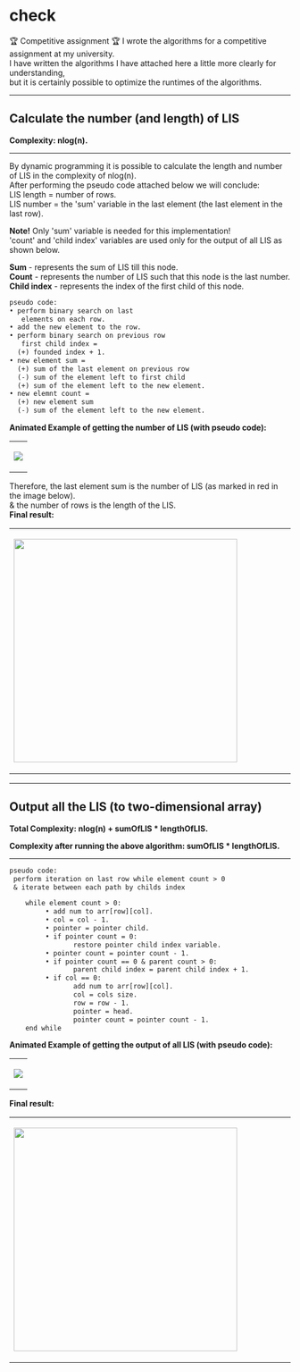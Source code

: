 # check

🏆 Competitive assignment 🏆
I wrote the algorithms for a competitive assignment at my university.  
I have written the algorithms I have attached here a little more clearly for understanding,  
but it is certainly possible to optimize the runtimes of the algorithms.

-----

<h2>Calculate the number (and length) of LIS</h2>
<b>Complexity: nlog(n).</b>

-----

By dynamic programming it is possible to calculate the length and number of LIS in the complexity of nlog(n).  
After performing the pseudo code attached below we will conclude:  
LIS length = number of rows.  
LIS number = the 'sum' variable in the last element (the last element in the last row).

<b>Note!</b> Only 'sum' variable is needed for this implementation!  
'count' and 'child index' variables are used only for the output of all LIS as shown below.  

<b>Sum</b>  - represents the sum of LIS till this node.  
<b>Count</b>  - represents the number of LIS such that this node is the last number.  
<b>Child index</b>  - represents the index of the first child of this node.  

```diff
pseudo code:
• perform binary search on last
   elements on each row.
• add the new element to the row.
• perform binary search on previous row
   first child index =
  (+) founded index + 1.
• new element sum =
  (+) sum of the last element on previous row
  (-) sum of the element left to first child 
  (+) sum of the element left to the new element.
• new elemnt count =
  (+) new element sum
  (-) sum of the element left to the new element.
```
<b>Animated Example of getting the number of LIS (with pseudo code):</b>
<table align="center">
<tr><td> 
<p align="left"><img src="https://github.com/AlmogJakov/check/raw/main/LIS-NUM-M.gif"/></p>
</td></tr>
</table>

Therefore, the last element sum is the number of LIS (as marked in red in the image below).  
& the number of rows is the length of the LIS.  
<b>Final result:</b>  

<table align="center" width="500">
<tr align="left" width="500"><td align="left" width="500"> 
<p align="left" width="400"><img src="https://github.com/AlmogJakov/check/raw/main/LIS-NUM.jpg" width="400"/></p>
</td></tr>
</table>

-----

<h2>Output all the LIS (to two-dimensional array)</h2>
<b>Total Complexity: nlog(n) + sumOfLIS * lengthOfLIS.</b>

<b>Complexity after running the above algorithm: sumOfLIS * lengthOfLIS.</b>

-----

```diff
pseudo code:
 perform iteration on last row while element count > 0
 & iterate between each path by childs index

    while element count > 0:
         • add num to arr[row][col].
         • col = col - 1.
         • pointer = pointer child.
         • if pointer count = 0:
                restore pointer child index variable.
         • pointer count = pointer count - 1.
         • if pointer count == 0 & parent count > 0:
                parent child index = parent child index + 1.
         • if col == 0:
                add num to arr[row][col].
                col = cols size.
                row = row - 1.
                pointer = head.
                pointer count = pointer count - 1.
    end while
```

<b>Animated Example of getting the output of all LIS (with pseudo code):</b>
<table align="center">
<tr><td> 
<p align="center"><img src="https://github.com/AlmogJakov/check/raw/main/LIS-STRS-M.gif"/></p>
</td></tr>
</table>

<b>Final result:</b>  

<table align="center" width="500">
<tr align="left" width="500"><td align="left" width="500"> 
<p align="left" width="400"><img src="https://github.com/AlmogJakov/check/raw/main/LIS-STRS.jpg" width="400"/></p>
</td></tr>
</table>

